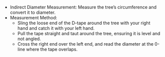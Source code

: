 

- Indirect Diameter Measurement: Measure the tree’s circumference and convert it to diameter.
- Measurement Method:
    - Sling the loose end of the D-tape around the tree with your right hand and catch it with your left hand.
    - Pull the tape straight and taut around the tree, ensuring it is level and not angled.
    - Cross the right end over the left end, and read the diameter at the 0-line where the tape overlaps.
